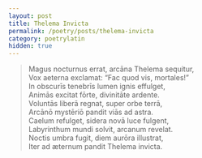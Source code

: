 ```yaml
---
layout: post
title: Thelema Invicta
permalink: /poetry/posts/thelema-invicta
category: poetrylatin
hidden: true
---
```

> Magus nocturnus errat, arcāna Thelema sequitur,  
> Vox aeterna exclamat: “Fac quod vis, mortales!”  
> In obscurīs tenebrīs lumen ignis effulget,  
> Animās excitat fōrte, divinitāte ardente.  
> Voluntās liberā regnat, super orbe terrā,  
> Arcānō mystēriō pandit viās ad astra.  
> Caelum refulget, sidera novā luce fulgent,  
> Labyrinthum mundi solvit, arcanum revelat.  
> Noctis umbra fugit, diem aurōra illustrat,  
> Iter ad æternum pandit Thelema invicta.  
